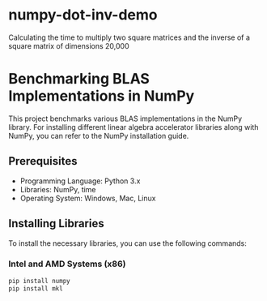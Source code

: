 # numpy-dot-inv-demo
Calculating the time to multiply two square matrices and the inverse of a square matrix of dimensions 20,000

# Benchmarking BLAS Implementations in NumPy

This project benchmarks various BLAS implementations in the NumPy library. For installing different linear algebra accelerator libraries along with NumPy, you can refer to the NumPy installation guide.

## Prerequisites

- Programming Language: Python 3.x
- Libraries: NumPy, time
- Operating System: Windows, Mac, Linux

## Installing Libraries

To install the necessary libraries, you can use the following commands:

### Intel and AMD Systems (x86)

```bash
pip install numpy
pip install mkl

